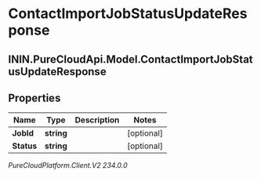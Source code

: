 # ContactImportJobStatusUpdateResponse

## ININ.PureCloudApi.Model.ContactImportJobStatusUpdateResponse

## Properties

|Name | Type | Description | Notes|
|------------ | ------------- | ------------- | -------------|
| **JobId** | **string** |  | [optional] |
| **Status** | **string** |  | [optional] |



_PureCloudPlatform.Client.V2 234.0.0_
